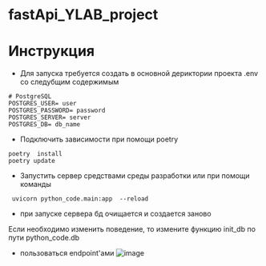 # fastApi_YLAB_project

# Инструкция 
* Для запуска требуется создать в основной дериктории проекта .env со следубщим содержимым
```
# PostgreSQL
POSTGRES_USER= user
POSTGRES_PASSWORD= password
POSTGRES_SERVER= server
POSTGRES_DB= db_name
```
* Подключить зависимости при помощи poetry
```
poetry  install
poetry update
```
* Запустить сервер средствами среды разработки или при помощи команды
~~~
 uvicorn python_code.main:app  --reload
~~~
* при запуске сервера бд очищается и создается заново

Если необходимо изменить поведение, то измените функцию  init_db по пути python_code.db 
* пользоваться endpoint'ами 
![image](https://github.com/VEIIEV/fastApi_YLAB_project/assets/62066130/e666d4c9-ffa8-499c-addd-8528d9e5ef45)


